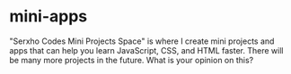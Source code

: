 # mini-apps
"Serxho Codes Mini Projects Space" is where I create mini projects and apps that can help you learn JavaScript, CSS, and HTML faster. There will be many more projects in the future. What is your opinion on this?
